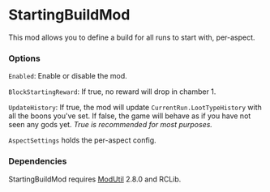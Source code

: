 # StartingBuildMod

This mod allows you to define a build for all runs to start with, per-aspect.

### Options

`Enabled`: Enable or disable the mod.

`BlockStartingReward`: If true, no reward will drop in chamber 1.

`UpdateHistory`: If true, the mod will update `CurrentRun.LootTypeHistory` with all the boons you've set. If false, the game will behave as if you have not seen any gods yet. *True is recommended for most purposes.*

`AspectSettings` holds the per-aspect config.

### Dependencies

StartingBuildMod requires [ModUtil](https://github.com/SGG-Modding/ModUtil) 2.8.0 and RCLib.

